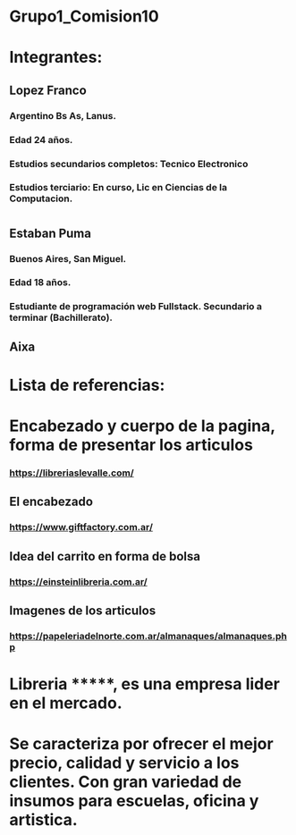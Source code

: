 # Grupo1_Comision10

# Integrantes:
## Lopez Franco 
### Argentino Bs As, Lanus.
### Edad 24 años. 
### Estudios secundarios completos: Tecnico Electronico
### Estudios terciario: En curso, Lic en Ciencias de la Computacion.
#
## Estaban Puma
### Buenos Aires, San Miguel.
### Edad 18 años.
### Estudiante de programación web Fullstack. Secundario a terminar (Bachillerato).
## Aixa
#
# Lista de referencias:
# Encabezado y cuerpo de la pagina, forma de presentar los articulos
### https://libreriaslevalle.com/
## El encabezado
### https://www.giftfactory.com.ar/
## Idea del carrito en forma de bolsa
### https://einsteinlibreria.com.ar/
## Imagenes de los articulos
### https://papeleriadelnorte.com.ar/almanaques/almanaques.php
#
# Libreria *****, es una empresa lider en el mercado.
# Se caracteriza por ofrecer el mejor precio, calidad y servicio a los clientes. Con gran variedad de insumos para       escuelas, oficina y artistica.  

